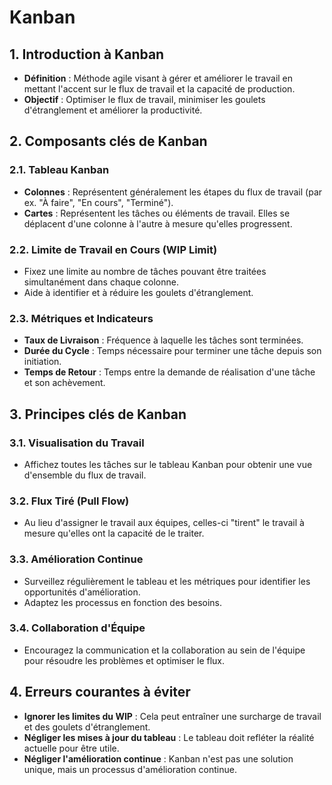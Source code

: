 # Kanban

## 1. Introduction à Kanban
- **Définition** : Méthode agile visant à gérer et améliorer le travail en mettant l'accent sur le flux de travail et la capacité de production.
- **Objectif** : Optimiser le flux de travail, minimiser les goulets d'étranglement et améliorer la productivité.

## 2. Composants clés de Kanban

### 2.1. Tableau Kanban
- **Colonnes** : Représentent généralement les étapes du flux de travail (par ex. "À faire", "En cours", "Terminé").
- **Cartes** : Représentent les tâches ou éléments de travail. Elles se déplacent d'une colonne à l'autre à mesure qu'elles progressent.

### 2.2. Limite de Travail en Cours (WIP Limit)
- Fixez une limite au nombre de tâches pouvant être traitées simultanément dans chaque colonne.
- Aide à identifier et à réduire les goulets d'étranglement.

### 2.3. Métriques et Indicateurs
- **Taux de Livraison** : Fréquence à laquelle les tâches sont terminées.
- **Durée du Cycle** : Temps nécessaire pour terminer une tâche depuis son initiation.
- **Temps de Retour** : Temps entre la demande de réalisation d'une tâche et son achèvement.

## 3. Principes clés de Kanban

### 3.1. Visualisation du Travail
- Affichez toutes les tâches sur le tableau Kanban pour obtenir une vue d'ensemble du flux de travail.
  
### 3.2. Flux Tiré (Pull Flow)
- Au lieu d'assigner le travail aux équipes, celles-ci "tirent" le travail à mesure qu'elles ont la capacité de le traiter.

### 3.3. Amélioration Continue
- Surveillez régulièrement le tableau et les métriques pour identifier les opportunités d'amélioration.
- Adaptez les processus en fonction des besoins.

### 3.4. Collaboration d'Équipe
- Encouragez la communication et la collaboration au sein de l'équipe pour résoudre les problèmes et optimiser le flux.

## 4. Erreurs courantes à éviter
- **Ignorer les limites du WIP** : Cela peut entraîner une surcharge de travail et des goulets d'étranglement.
- **Négliger les mises à jour du tableau** : Le tableau doit refléter la réalité actuelle pour être utile.
- **Négliger l'amélioration continue** : Kanban n'est pas une solution unique, mais un processus d'amélioration continue.

